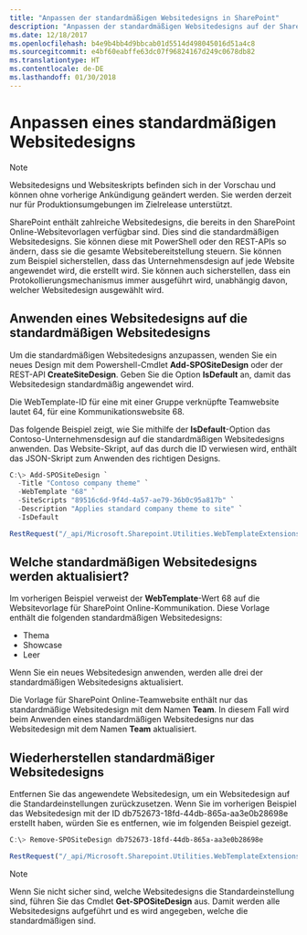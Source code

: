 ```yaml
---
title: "Anpassen der standardmäßigen Websitedesigns in SharePoint"
description: "Anpassen der standardmäßigen Websitedesigns auf der SharePoint-Teamwebsite oder auf der Kommunikations-Websitevorlage"
ms.date: 12/18/2017
ms.openlocfilehash: b4e9b4bb4d9bbcab01d5514d498045016d51a4c8
ms.sourcegitcommit: e4bf60eabffe63dc07f96824167d249c0678db82
ms.translationtype: HT
ms.contentlocale: de-DE
ms.lasthandoff: 01/30/2018
---
```

# <a name="customize-a-default-site-design"></a>Anpassen eines standardmäßigen Websitedesigns

> [!NOTE]
> Websitedesigns und Websiteskripts befinden sich in der Vorschau und können ohne vorherige Ankündigung geändert werden. Sie werden derzeit nur für Produktionsumgebungen im Zielrelease unterstützt.

SharePoint enthält zahlreiche Websitedesigns, die bereits in den SharePoint Online-Websitevorlagen verfügbar sind. Dies sind die standardmäßigen Websitedesigns. Sie können diese mit PowerShell oder den REST-APIs so ändern, dass sie die gesamte Websitebereitstellung steuern. Sie können zum Beispiel sicherstellen, dass das Unternehmensdesign auf jede Website angewendet wird, die erstellt wird. Sie können auch sicherstellen, dass ein Protokollierungsmechanismus immer ausgeführt wird, unabhängig davon, welcher Websitedesign ausgewählt wird.

## <a name="apply-a-site-design-to-the-default-site-designs"></a>Anwenden eines Websitedesigns auf die standardmäßigen Websitedesigns

Um die standardmäßigen Websitedesigns anzupassen, wenden Sie ein neues Design mit dem Powershell-Cmdlet **Add-SPOSiteDesign** oder der REST-API **CreateSiteDesign**. Geben Sie die Option **IsDefault** an, damit das Websitedesign standardmäßig angewendet wird. 

Die WebTemplate-ID für eine mit einer Gruppe verknüpfte Teamwebsite lautet 64, für eine Kommunikationswebsite 68.

Das folgende Beispiel zeigt, wie Sie mithilfe der **IsDefault**-Option das Contoso-Unternehmensdesign auf die standardmäßigen Websitedesigns anwenden. Das Website-Skript, auf das durch die ID verwiesen wird, enthält das JSON-Skript zum Anwenden des richtigen Designs.

```powershell
C:\> Add-SPOSiteDesign `
  -Title "Contoso company theme" `
  -WebTemplate "68" `
  -SiteScripts "89516c6d-9f4d-4a57-ae79-36b0c95a817b" `
  -Description "Applies standard company theme to site" `
  -IsDefault
```
```javascript
RestRequest("/_api/Microsoft.Sharepoint.Utilities.WebTemplateExtensions.SiteScriptUtility.CreateSiteDesign", {info:{Title:"Contoso company theme", Description:"Applies standard company theme to site", SiteScriptIds:["89516c6d-9f4d-4a57-ae79-36b0c95a817b"],  WebTemplate:"68", IsDefault: true}});
```

## <a name="which-default-site-designs-are-updated"></a>Welche standardmäßigen Websitedesigns werden aktualisiert?

Im vorherigen Beispiel verweist der **WebTemplate**-Wert 68 auf die Websitevorlage für SharePoint Online-Kommunikation. Diese Vorlage enthält die folgenden standardmäßigen Websitedesigns:

- Thema
- Showcase
- Leer

Wenn Sie ein neues Websitedesign anwenden, werden alle drei der standardmäßigen Websitedesigns aktualisiert.

Die Vorlage für SharePoint Online-Teamwebsite enthält nur das standardmäßige Websitedesign mit dem Namen **Team**. In diesem Fall wird beim Anwenden eines standardmäßigen Websitedesigns nur das Websitedesign mit dem Namen **Team** aktualisiert.

## <a name="restoring-the-default-site-designs"></a>Wiederherstellen standardmäßiger Websitedesigns

Entfernen Sie das angewendete Websitedesign, um ein Websitedesign auf die Standardeinstellungen zurückzusetzen. Wenn Sie im vorherigen Beispiel das Websitedesign mit der ID db752673-18fd-44db-865a-aa3e0b28698e erstellt haben, würden Sie es entfernen, wie im folgenden Beispiel gezeigt.

```powershell
C:\> Remove-SPOSiteDesign db752673-18fd-44db-865a-aa3e0b28698e
```
```javascript
RestRequest("/_api/Microsoft.Sharepoint.Utilities.WebTemplateExtensions.SiteScriptUtility.DeleteSiteDesign", {id:"db752673-18fd-44db-865a-aa3e0b28698e"});
```

> [!NOTE]
> Wenn Sie nicht sicher sind, welche Websitedesigns die Standardeinstellung sind, führen Sie das Cmdlet **Get-SPOSiteDesign** aus. Damit werden alle Websitedesigns aufgeführt und es wird angegeben, welche die standardmäßigen sind.
